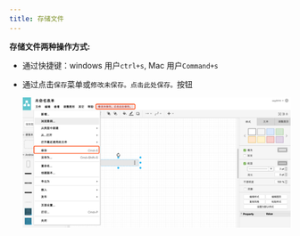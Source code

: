 ```yaml
---
title: 存储文件
---
```

**存储文件两种操作方式:**

+ 通过快捷键：windows 用户`ctrl+s`, Mac 用户`Command+s`

    
+ 通过点击`保存`菜单或`修改未保存。点击此处保存。`按钮 


  ![存储文件页面](/public/themes/freedgo/save_file.png "存储文件页面") 
 
